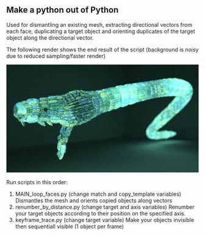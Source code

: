 ## Make a python out of Python

Used for dismantling an existing mesh, extracting directional vectors
from each face, duplicating a target object and  orienting duplicates
of the target object along the directional vector.

The following render shows the end result of the script (background is noisy due to reduced 
sampling/faster render)

![Glowpython](img/glow_light_python_glass.png)

Run scripts in this order:
1. MAIN_loop_faces.py   (change match and copy_template variables) Dismantles the mesh and orients copied objects along vectors
2. renumber_by_distance.py  (change target and axis variables) Renumber your target objects according to their position on the specified axis.
3. keyframe_trace.py    (change target variable) Make your objects invisible then sequentiall visible (1 object per frame)